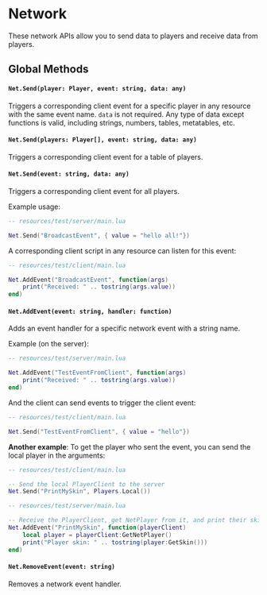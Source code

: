 # Network

These network APIs allow you to send data to players and receive data from players.

## Global Methods

#### `Net.Send(player: Player, event: string, data: any)`

Triggers a corresponding client event for a specific player in any resource with the same event name. `data` is not required. Any type of data except functions is valid, including strings, numbers, tables, metatables, etc.

#### `Net.Send(players: Player[], event: string, data: any)`

Triggers a corresponding client event for a table of players.

#### `Net.Send(event: string, data: any)`

Triggers a corresponding client event for all players.

Example usage:

```lua
-- resources/test/server/main.lua

Net.Send("BroadcastEvent", { value = "hello all!"})
```

A corresponding client script in any resource can listen for this event:
```lua
-- resources/test/client/main.lua

Net.AddEvent("BroadcastEvent", function(args)
    print("Received: " .. tostring(args.value))
end)
```


#### `Net.AddEvent(event: string, handler: function)`

Adds an event handler for a specific network event with a string name.

Example (on the server):
```lua
-- resources/test/server/main.lua

Net.AddEvent("TestEventFromClient", function(args)
    print("Received: " .. tostring(args.value))
end)
```

And the client can send events to trigger the client event:
```lua
-- resources/test/client/main.lua

Net.Send("TestEventFromClient", { value = "hello"})
```

**Another example**: To get the player who sent the event, you can send the local player in the arguments:

```lua
-- resources/test/client/main.lua

-- Send the local PlayerClient to the server
Net.Send("PrintMySkin", Players.Local())
```

```lua
-- resources/test/server/main.lua

-- Receive the PlayerClient, get NetPlayer from it, and print their skin
Net.AddEvent("PrintMySkin", function(playerClient)
    local player = playerClient:GetNetPlayer()
    print("Player skin: " .. tostring(player:GetSkin()))
end)
```

#### `Net.RemoveEvent(event: string)`

Removes a network event handler.
